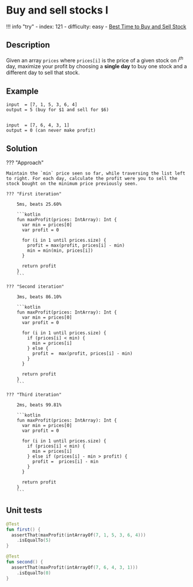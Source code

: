# Buy and sell stocks I

!!! info "try"
    - index: 121
    - difficulty: easy
    - [Best Time to Buy and Sell Stock](https://leetcode.com/problems/best-time-to-buy-and-sell-stock/description)

## Description

Given an array `prices` where `prices[i]` is the price of a given stock on $i^{th}$ day, maximize your profit by choosing a **single day** to buy one stock and a different day to sell that stock.

## Example

```
input  = [7, 1, 5, 3, 6, 4]
output = 5 (buy for $1 and sell for $6)


input  = [7, 6, 4, 3, 1]
output = 0 (can never make profit)
```

## Solution

??? "Approach"

    Maintain the `min` price seen so far, while traversing the list left to right. For each day, calculate the profit were you to sell the stock bought on the minimum price previously seen. 

    ??? "First iteration"

        5ms, beats 25.60%

        ```kotlin
        fun maxProfit(prices: IntArray): Int {
          var min = prices[0]
          var profit = 0

          for (i in 1 until prices.size) {
            profit = max(profit, prices[i] - min)
            min = min(min, prices[i])
          }

          return profit
        }
        ```

    ??? "Second iteration"

        3ms, beats 86.10%

        ```kotlin
        fun maxProfit(prices: IntArray): Int {
          var min = prices[0]
          var profit = 0

          for (i in 1 until prices.size) {
            if (prices[i] < min) {
              min = prices[i]
            } else {
              profit =  max(profit, prices[i] - min)
            }
          }

          return profit
        }
        ```

    ??? "Third iteration"

        2ms, beats 99.81%

        ```kotlin
        fun maxProfit(prices: IntArray): Int {
          var min = prices[0]
          var profit = 0

          for (i in 1 until prices.size) {
            if (prices[i] < min) {
              min = prices[i]
            } else if (prices[i] - min > profit) {
              profit =  prices[i] - min
            }
          }

          return profit
        }
        ```

## Unit tests

```kotlin
@Test
fun first() {
  assertThat(maxProfit(intArrayOf(7, 1, 5, 3, 6, 4)))
    .isEqualTo(5)
}

@Test
fun second() {
  assertThat(maxProfit(intArrayOf(7, 6, 4, 3, 1)))
    .isEqualTo(0)
}
```



